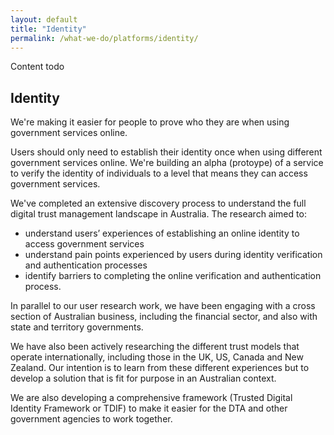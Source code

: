 ```yaml
---
layout: default
title: "Identity"
permalink: /what-we-do/platforms/identity/
---
```


Content todo

## Identity

We're making it easier for people to prove who they are when using government services online.

Users should only need to establish their identity once when using different government services online. We're building an alpha (protoype) of a service to verify the identity of individuals to a level that means they can access government services.

We've completed an extensive discovery process to understand the full digital trust management landscape in Australia. The research aimed to:

- understand users’ experiences of establishing an online identity to access government services
- understand pain points experienced by users during identity verification and authentication processes
- identify barriers to completing the online verification and authentication process.

In parallel to our user research work, we have been engaging with a cross section of Australian business, including the financial sector, and also with state and territory governments. 

We have also been actively researching the different trust models that operate internationally, including those in the UK, US, Canada and New Zealand.  Our intention is to learn from these different experiences but to develop a solution that is fit for purpose in an Australian context.

We are also developing a comprehensive framework (Trusted Digital Identity Framework or TDIF) to make it easier for the DTA and other government agencies to work together.

